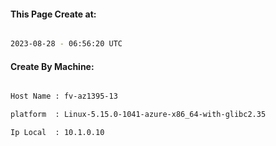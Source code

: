 
   
#### This Page Create at:

```bash

2023-08-28 - 06:56:20 UTC

```

#### Create By Machine:

```bash

Host Name : fv-az1395-13

platform  : Linux-5.15.0-1041-azure-x86_64-with-glibc2.35

Ip Local  : 10.1.0.10

```

